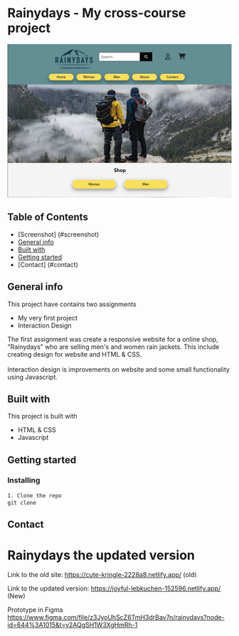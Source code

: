 # Rainydays - My cross-course project
![Screenshot](./images/screenshot-rainydays.jpg)

## Table of Contents
* [Screenshot] (#screenshot)
* [General info](#general-info)
* [Built with](#built-with)
* [Getting started](#getting-started) 
* [Contact] (#contact)

## General info
This project have contains two assignments
* My very first project
* Interaction Design
 
The first assignment was create a responsive website for a online shop, "Rainydays" who are selling men's and women rain jackets. This include creating design for website and HTML & CSS.<br>  
Interaction design is improvements on website and some small functionality using Javascript.



## Built with
This project is built with
- HTML & CSS
- Javascript

## Getting started
### Installing
```
1. Clone the repo
git clone
```


## Contact








# Rainydays the updated version

Link to the old site: https://cute-kringle-2228a8.netlify.app/ (old)

Link to the updated version:  https://joyful-lebkuchen-152596.netlify.app/ (New)

Prototype in Figma https://www.figma.com/file/z3JyoUhScZ6TmH3drBav7n/rainydays?node-id=644%3A1015&t=y2AQgSH1W3XgHmRh-1 